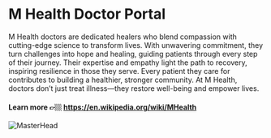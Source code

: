# M Health Doctor Portal

M Health doctors are dedicated healers who blend compassion with cutting-edge science to transform lives. With unwavering commitment, they turn challenges into hope and healing, guiding patients through every step of their journey. Their expertise and empathy light the path to recovery, inspiring resilience in those they serve. Every patient they care for contributes to building a healthier, stronger community. At M Health, doctors don’t just treat illness—they restore well-being and empower lives.

#### Learn more 👉🏼  https://en.wikipedia.org/wiki/MHealth


![MasterHead](https://wallpapers.com/images/hd/digital-art-physician-s-stethoscope-0cinufee6bu972uo.jpg)
